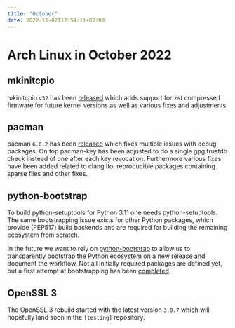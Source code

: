 ```yaml
---
title: "October"
date: 2022-11-02T17:54:11+02:00
---
```


# Arch Linux in October 2022

## mkinitcpio

mkinitcpio `v32` has been [released][0] which adds support for zst
compressed firmware for future kernel versions as well as various fixes
and adjustments.

## pacman

pacman `6.0.2` has been [released][1] which fixes multiple issues with
debug packages. On top pacman-key has been adjusted to do a single gpg
trustdb check instead of one after each key revocation. Furthermore
various fixes have been added related to clang lto, reproducible
packages containing sparse files and other fixes.

## python-bootstrap

To build python-setuptools for Python 3.11 one needs python-setuptools.
The same bootstrapping issue exists for other Python packages, which
provide (PEP517) build backends and are required for building the
remaining ecosystem from scratch.

In the future we want to rely on [python-bootstrap][2] to allow us to
transparently bootstrap the Python ecosystem on a new release and
document the workflow. Not all initially required packages are defined
yet, but a first attempt at bootstrapping has been [completed][3].

## OpenSSL 3

The OpenSSL 3 rebuild started with the latest version `3.0.7` which will
hopefully land soon in the `[testing]` repository.

[0]: https://github.com/archlinux/mkinitcpio/releases/tag/v32
[1]: https://gitlab.archlinux.org/pacman/pacman/-/commits/v6.0.2
[2]: https://gitlab.archlinux.org/archlinux/python-bootstrap
[3]: https://lists.archlinux.org/archives/list/arch-dev-public@lists.archlinux.org/thread/ZK57U5LPIDDJWPXWU5DSIYSI3EWUBGPP/
